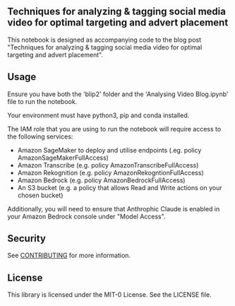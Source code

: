 ## Techniques for analyzing & tagging social media video for optimal targeting and advert placement

This notebook is designed as accompanying code to the blog post "Techniques for analyzing & tagging social media video for optimal targeting and advert placement". 

## Usage
Ensure you have both the 'blip2' folder and the 'Analysing Video Blog.ipynb' file to run the notebook. 

Your environment must have python3, pip and conda installed. 

The IAM role that you are using to run the notebook will require access to the following services: 

- Amazon SageMaker to deploy and utilise endpoints (.eg. policy AmazonSageMakerFullAccess)
- Amazon Transcribe (e.g. policy AmazonTranscribeFullAccess)
- Amazon Rekognition (e.g. policy AmazonRekogntionFullAccess)
- Amazon Bedrock (e.g. policy AmazonBedrockFullAccess)
- An S3 bucket (e.g. a policy that allows Read and Write actions on your chosen bucket)

Additionally, you will need to ensure that Anthrophic Claude is enabled in your Amazon Bedrock console under "Model Access". 


## Security

See [CONTRIBUTING](CONTRIBUTING.md#security-issue-notifications) for more information.

## License

This library is licensed under the MIT-0 License. See the LICENSE file.

